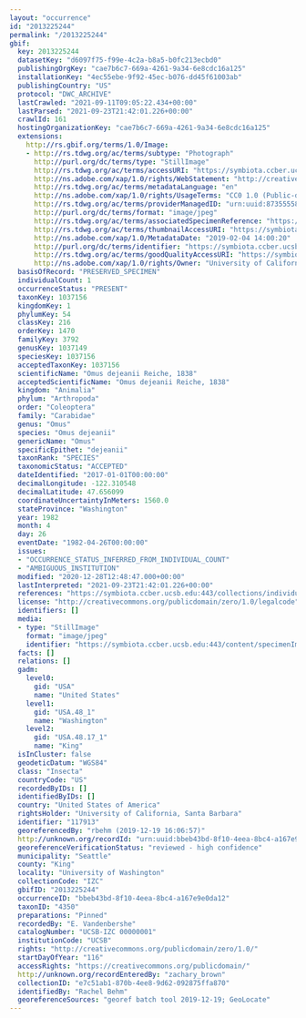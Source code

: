 ```yaml
---
layout: "occurrence"
id: "2013225244"
permalink: "/2013225244"
gbif:
  key: 2013225244
  datasetKey: "d6097f75-f99e-4c2a-b8a5-b0fc213ecbd0"
  publishingOrgKey: "cae7b6c7-669a-4261-9a34-6e8cdc16a125"
  installationKey: "4ec55ebe-9f92-45ec-b076-dd45f61003ab"
  publishingCountry: "US"
  protocol: "DWC_ARCHIVE"
  lastCrawled: "2021-09-11T09:05:22.434+00:00"
  lastParsed: "2021-09-23T21:42:01.226+00:00"
  crawlId: 161
  hostingOrganizationKey: "cae7b6c7-669a-4261-9a34-6e8cdc16a125"
  extensions:
    http://rs.gbif.org/terms/1.0/Image:
    - http://rs.tdwg.org/ac/terms/subtype: "Photograph"
      http://purl.org/dc/terms/type: "StillImage"
      http://rs.tdwg.org/ac/terms/accessURI: "https://symbiota.ccber.ucsb.edu:443/content/specimenImages/UCSB_IZC/UCSB-IZC00000/UCSB-IZC_00000001_lg.jpg"
      http://ns.adobe.com/xap/1.0/rights/WebStatement: "http://creativecommons.org/publicdomain/zero/1.0/"
      http://rs.tdwg.org/ac/terms/metadataLanguage: "en"
      http://ns.adobe.com/xap/1.0/rights/UsageTerms: "CC0 1.0 (Public-domain)"
      http://rs.tdwg.org/ac/terms/providerManagedID: "urn:uuid:87355558-5dc2-4b96-bf36-55920bb54f54"
      http://purl.org/dc/terms/format: "image/jpeg"
      http://rs.tdwg.org/ac/terms/associatedSpecimenReference: "https://symbiota.ccber.ucsb.edu:443/collections/individual/index.php?occid=117913"
      http://rs.tdwg.org/ac/terms/thumbnailAccessURI: "https://symbiota.ccber.ucsb.edu:443/content/specimenImages/UCSB_IZC/UCSB-IZC00000/UCSB-IZC_00000001_tn.jpg"
      http://ns.adobe.com/xap/1.0/MetadataDate: "2019-02-04 14:00:20"
      http://purl.org/dc/terms/identifier: "https://symbiota.ccber.ucsb.edu:443/content/specimenImages/UCSB_IZC/UCSB-IZC00000/UCSB-IZC_00000001_lg.jpg"
      http://rs.tdwg.org/ac/terms/goodQualityAccessURI: "https://symbiota.ccber.ucsb.edu:443/content/specimenImages/UCSB_IZC/UCSB-IZC00000/UCSB-IZC_00000001.jpg"
      http://ns.adobe.com/xap/1.0/rights/Owner: "University of California, Santa Barbara"
  basisOfRecord: "PRESERVED_SPECIMEN"
  individualCount: 1
  occurrenceStatus: "PRESENT"
  taxonKey: 1037156
  kingdomKey: 1
  phylumKey: 54
  classKey: 216
  orderKey: 1470
  familyKey: 3792
  genusKey: 1037149
  speciesKey: 1037156
  acceptedTaxonKey: 1037156
  scientificName: "Omus dejeanii Reiche, 1838"
  acceptedScientificName: "Omus dejeanii Reiche, 1838"
  kingdom: "Animalia"
  phylum: "Arthropoda"
  order: "Coleoptera"
  family: "Carabidae"
  genus: "Omus"
  species: "Omus dejeanii"
  genericName: "Omus"
  specificEpithet: "dejeanii"
  taxonRank: "SPECIES"
  taxonomicStatus: "ACCEPTED"
  dateIdentified: "2017-01-01T00:00:00"
  decimalLongitude: -122.310548
  decimalLatitude: 47.656099
  coordinateUncertaintyInMeters: 1560.0
  stateProvince: "Washington"
  year: 1982
  month: 4
  day: 26
  eventDate: "1982-04-26T00:00:00"
  issues:
  - "OCCURRENCE_STATUS_INFERRED_FROM_INDIVIDUAL_COUNT"
  - "AMBIGUOUS_INSTITUTION"
  modified: "2020-12-28T12:48:47.000+00:00"
  lastInterpreted: "2021-09-23T21:42:01.226+00:00"
  references: "https://symbiota.ccber.ucsb.edu:443/collections/individual/index.php?occid=117913"
  license: "http://creativecommons.org/publicdomain/zero/1.0/legalcode"
  identifiers: []
  media:
  - type: "StillImage"
    format: "image/jpeg"
    identifier: "https://symbiota.ccber.ucsb.edu:443/content/specimenImages/UCSB_IZC/UCSB-IZC00000/UCSB-IZC_00000001_lg.jpg"
  facts: []
  relations: []
  gadm:
    level0:
      gid: "USA"
      name: "United States"
    level1:
      gid: "USA.48_1"
      name: "Washington"
    level2:
      gid: "USA.48.17_1"
      name: "King"
  isInCluster: false
  geodeticDatum: "WGS84"
  class: "Insecta"
  countryCode: "US"
  recordedByIDs: []
  identifiedByIDs: []
  country: "United States of America"
  rightsHolder: "University of California, Santa Barbara"
  identifier: "117913"
  georeferencedBy: "rbehm (2019-12-19 16:06:57)"
  http://unknown.org/recordId: "urn:uuid:bbeb43bd-8f10-4eea-8bc4-a167e9e0da12"
  georeferenceVerificationStatus: "reviewed - high confidence"
  municipality: "Seattle"
  county: "King"
  locality: "University of Washington"
  collectionCode: "IZC"
  gbifID: "2013225244"
  occurrenceID: "bbeb43bd-8f10-4eea-8bc4-a167e9e0da12"
  taxonID: "4350"
  preparations: "Pinned"
  recordedBy: "E. Vandenbershe"
  catalogNumber: "UCSB-IZC 00000001"
  institutionCode: "UCSB"
  rights: "http://creativecommons.org/publicdomain/zero/1.0/"
  startDayOfYear: "116"
  accessRights: "https://creativecommons.org/publicdomain/"
  http://unknown.org/recordEnteredBy: "zachary_brown"
  collectionID: "e7c51ab1-870b-4ee8-9d62-092875ffa870"
  identifiedBy: "Rachel Behm"
  georeferenceSources: "georef batch tool 2019-12-19; GeoLocate"
---
```

